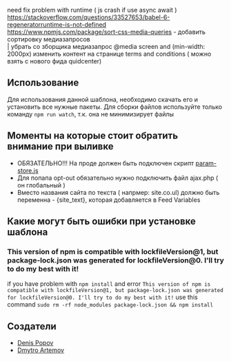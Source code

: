 need fix problem with runtime ( js crash if use async await ) https://stackoverflow.com/questions/33527653/babel-6-regeneratorruntime-is-not-defined<br>
https://www.npmjs.com/package/sort-css-media-queries - добавить сортировку медиазапросов <br>|
убрать со зборщика медиазапрос  @media screen and (min-width: 2000px)
изменить контент на странице terms and conditions ( можно взять с нового фида quidcenter)
<h2>Использование</h2>
<p>Для использования данной шаблона, необходимо скачать его и установить все нужные пакеты. Для сборки файлов используйте только команду <code>npm run watch</code>, т.к. она не минимизирует файлы</p>
<h2> Моменты на которые стоит обратить внимание при выливке </h2>
<ul>
  <li><span>ОБЯЗАТЕЛЬНО!!! На проде должен быть подключен скрипт <a href="https://cdn101.t.uk/resource/global/js/params_store.js">param-store.js </a>  </span></li>
  <li>Для попапа opt-out обязательно нужно подключить файл ajax.php ( он глобальный )</li>
  <li>Вместо названия сайта по текста ( напрмер: site.co.ul) должно быть переменна - {site_text}, которая добавляется в Feed Variables</li>
</ul>

<h2>Какие могут быть ошибки при установке шаблона</h2>
<h3>This version of npm is compatible with lockfileVersion@1, but package-lock.json was generated for lockfileVersion@0. I'll try to do my best with it!</h3>
<p>if  you have problem with <code>npm install</code> and error <code>This version of npm is compatible with lockfileVersion@1, but package-lock.json was generated for lockfileVersion@0. I'll try to do my best with it!</code> use this command <code>sudo rm -rf node_modules package-lock.json && npm install</code>
<p>
<h2>Создатели</h2>
<ul>
  <li><a href="https://github.com/FrankyJo">Denis Popov</a></li>
  <li><a href="https://github.com/DmytroArtemov">Dmytro Artemov</a></li>
</ul>

